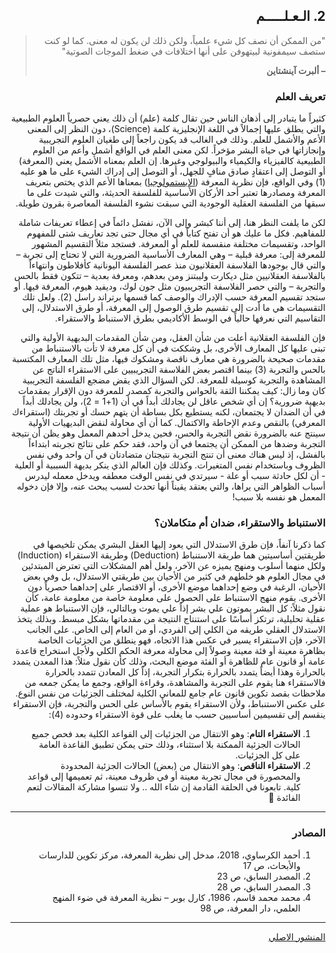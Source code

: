<div dir="rtl">

## 2. الـعـلـــــم


> "من الممكن أن نصف كل شيء علمياً، ولكن ذلك لن يكون له معنى. كما لو كنت ستصف سيمفونية لبيتهوفن على أنها اختلافات في ضغط الموجات الصوتية"
>
> **– ألبرت آينشتاين**

### تعريف العلم

كثيراً ما يتبادر إلى أذهان الناس حين تقال كلمة (علم) أن ذلك يعني حصرياً العلوم الطبيعية والتي يطلق عليها إجمالاً في اللغة الإنجليزية كلمة (Science)، دون النظر إلى المعنى الأعم والأشمل للعلم. وذلك في الغالب قد يكون راجعاً إلى طغيان العلوم التجريبية وإنجازاتها في حياة البشر مؤخراً. لكن معنى العلم في الواقع أشمل وأعم من العلوم الطبيعية كالفيزياء والكيمياء والبيولوجي وغيرها.
إن العلم بمعناه الأشمل يعني (المعرفة) أو التوصل إلى اعتقادٍ صادق منافٍ للجهل، أو التوصل إلى إدراك الشيء على ما هو عليه (1) وفي الواقع، فإن نظرية المعرفة ([الإبستمولوجيا](https://en.wikipedia.org/wiki/Epistemology)) بمعناها الأعم الذي يختص بتعريف المعرفة ومصادرها تعتبر أحد الأركان الأساسية للفلسفة الحديثة، والتي شيدت على ما سبقها من الفلسفة العقلية الوجودية التي سبقت نشوء الفلسفة المعاصرة بقرون طويلة.

لكن ما يلفت النظر هنا، إلى أننا كبشر وإلى الآن، نفشل دائماً في إعطاء تعريفات شاملة للمفاهيم. فكل ما عليك هو أن تفتح كتاباً في أي مجال حتى تجد تعاريف شتى للمفهوم الواحد، وتقسيمات مختلفة منقسمة للعلم أو المعرفة. فستجد مثلاً التقسيم المشهور للمعرفة إلى: معرفة قبلية – وهي المعارف الأساسية الضرورية التي لا تحتاج إلى تجربة – والتي قال بوجودها الفلاسفة العقلانيون منذ عصر الفلسفة اليونانية كأفلاطون وانتهاءاً بالفلاسفة العقلانيين مثل ديكارت وليبتنز ومن بعدهم، ومعرفة بعدية – تتكون فقط بالحس والتجربة – والتي حصر الفلاسفة التجريبيون مثل جون لوك، وديفيد هيوم، المعرفة فيها. أو ستجد تقسيم المعرفة حسب الإدراك والوصف كما قسمها برتراند راسل (2).
ولعل تلك التقسيمات هي ما أدت إلى تقسيم طرق الوصول إلى المعرفة، أو طرق الاستدلال، إلى التقاسيم التي نعرفها حالياً في الوسط الأكاديمي بطرق الاستنباط والاستقراء.

فإن الفلسفة العقلانية أعلت من شأن العقل، ومن شأن المقدمات البديهية الأولية والتي تبنى عليها كل المعارف الأخرى، بل وشككت في أن كل معرفة لا تأت بالاستنباط من مقدمات صحيحة بالضرورة هي معارف ناقصة ومشكوك فيها، مثل تلك المعارف المكتسبة بالحس والتجربة (3) بينما اقتصر بعض الفلاسفة التجريبيين على الاستقراء الناتج عن المشاهدة والتجربة كوسيلة للمعرفة.
لكن السؤال الذي يقض مضجع الفلسفة التجريبية كان وما زال: كيف يمكننا الثقة بالحواس والتجربة كمصدر للمعرفة دون الإقرار بمقدمات بديهية ضرورية؟
إن أي شخص عاقل لن يجادلك أبداً في أن (1+1 = 2)، ولن يجادلك أبداً في أن الضدان لا يجتمعان، لكنه يستطيع بكل بساطة أن يتهم حسك أو تجربتك (استقراءك المعرفي) بالنقص وعدم الإحاطة والاكتمال. كما أن أي محاولة لنقض البديهيات الأولية سينتج عنه بالضرورة نقض التجربة والحس، فحين يدخل أحدهم المعمل وهو يظن أن نتيجة التجربة وضدها من الممكن أن يجتمعا في آن واحد، فقد حكم على نتائج تجربته ابتداءاً بالفشل، إذ ليس هناك معنى أن تنتج التجربة نتيجتان متضادتان في آن واحد وفي نفس الظروف وباستخدام نفس المتغيرات.
وكذلك فإن العالم الذي ينكر بديهة السببية أو العلية - أن لكل حادثة سبب أو علة - سيرتدي في نفس الوقت معطفه ويدخل معمله ليدرس أسباب الظواهر التي يراها، والتي يعتقد يقيناً أنها تحدث لسبب يبحث عنه، وإلا فإن دخوله المعمل هو نفسه بلا سبب!

###  الاستنباط والاستقراء، ضدان أم متكاملان؟

كما ذكرنا آنفاً، فإن طرق الاستدلال التي يعود إليها العقل البشري يمكن تلخيصها في طريقتين أساسيتين هما طريقة الاستنباط (Deduction) وطريقة الاستقراء (Induction) ولكل منهما أسلوب ومنهج يميزه عن الآخر، ولعل أهم المشكلات التي تعترض المبتدئين في مجال العلوم هو خلطهم في كثير من الأحيان بين طريقتي الاستدلال، بل وفي بعض الأحيان، الرغبة في وضع إحداهما موضع الأخرى، أو الاقتصار على إحداهما حصرياً دون الأخرى.
يقوم منهج الاستنباط على الحصول على معلومة خاصة من معلومة عامة، كأن نقول مثلاً:
كل البشر يموتون
علي بشر
إذاً علي يموت
وبالتالي، فإن الاستنباط هو عملية عقلية تحليلية، ترتكز أساسًا على استنتاج النتيجة من مقدماتها بشكل مبسط. وبذلك يتخذ الاستدلال العقلي طريقه من الكلي إلى الفردي، أو من العام إلى الخاص.
على الجانب الآخر، فإن الاستقراء يسير في عكس هذا الاتجاه، فهو ينطلق من الجزئيات الخاصة بظاهرة معينة أو فئة معينة وصولاً إلى محاولة معرفة الحكم الكلي ولأجل استخراج قاعدة عامة أو قانون عام للظاهرة أو الفئة موضع البحث، وذلك كأن نقول مثلاً:
هذا المعدن يتمدد بالحرارة
وهذا أيضاً يتمدد بالحرارة
بتكرار التجربة، إذاً كل المعادن تتمدد بالحرارة
فالاستقراء هنا يقوم على التجربة والمشاهدة، وقراءة الواقع، وجمع ما يمكن جمعه من ملاحظات بقصد تكوين قانون عام جامع للمعاني الكلية لمختلف الجزئيات من نفس النوع.
على عكس الاستنباط، ولأن الاستقراء يقوم بالأساس على الحس والتجربة، فإن الاستقراء ينقسم إلى تقسيمين أساسيين حسب ما يغلب على قوة الاستقراء وحدوده (4):
1. **الاستقراء التام**: وهو الانتقال من الجزئيات إلى القواعد الكلية بعد فحص جميع الحالات الجزئية الممكنة بلا استثناء، وذلك حتى يمكن تطبيق القاعدة العامة على كل الجزئيات.
2. **الاستقراء الناقص**: وهو الانتقال من (بعض) الحالات الجزئية المحدودة والمحصورة في مجال تجربة معينة أو في ظروف معينة، ثم تعميمها إلى قواعد كلية.
تابعونا في الحلقة القادمة إن شاء الله .. ولا تنسوا مشاركة المقالات لتعم الفائدة 🙂

***

### المصادر

1) أحمد الكرساوي، 2018، مدخل إلى نظرية المعرفة، مركز تكوين للدارسات والأبحاث، ص 17
2) المصدر السابق، ص 23
3) المصدر السابق، ص 28
4) محمد محمد قاسم، 1986، كارل بوبر – نظرية المعرفة في ضوء المنهج العلمي، دار المعرفة، ص 98

***

[المنشور الاصلي](https://facebook.com/story.php?story_fbid=1923534404475071&id=390058721155988&__xts__%5B0%5D=12.Abr3cjv8rO8mUty1BJpisncbHLf819oThFZ7ATUx4-7w3XMRMv7azlidgg7L5Smt5D9i4yTk0lBRRnpMzYKKo_nxC-585SfsRiDZmW4A6C5cJznGZgFBtqvWmZPq6VLmDtJS1sWAZie5nQPP1AwvSYinoMv01FG0VVfnjRhNb6chGr3Gfw9HFrLbObBeqRIW2_w57HAO20pEVfSOQctK8doUJCXtjUOio6vWmV0lC3Jmg2yDU7yWLr1Ve78YA42ASK9f93l7MLuZPKkFDFuMwZJJM-vsjMi6v3BX0bM5WIkyvAIH4q3_2Q12FTWg_CpSfjsp1TVAAeC48euRfP9fSyfA7ZavmoHVMfkaz81JSV48ZUxdQLw4IF1VZyo1YWGw-dXfJtJ6a64E5pVqilSfkhU_&__tn__=%2As)

</div>